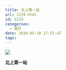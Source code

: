 ```yaml
---
title: 北上第一站
url: 1219.html
id: 1219
categories:
  - 图片
date: 2010-05-18 17:51:47
tags:
---
```


![](http://photo.guolaijie.com/rooufer/attachments/month_1005/o2010525175221.jpg)  

**北上第一站**